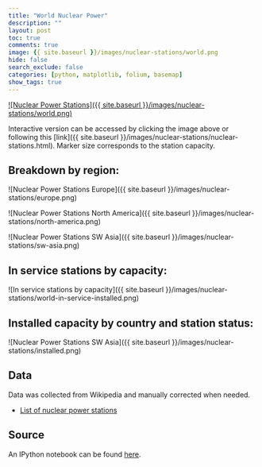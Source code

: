 ```yaml
---
title: "World Nuclear Power"
description: ""
layout: post
toc: true
comments: true
image: {{ site.baseurl }}/images/nuclear-stations/world.png
hide: false
search_exclude: false
categories: [python, matplotlib, folium, basemap]
show_tags: true
---
```



<a href="{{ site.baseurl }}/images/nuclear-stations/nuclear-stations.html" target="_blank">
    ![Nuclear Power Stations]({{ site.baseurl }}/images/nuclear-stations/world.png)
</a>

Interactive version can be accessed by clicking the image above or following this [link]({{ site.baseurl }}/images/nuclear-stations/nuclear-stations.html). Marker size corresponds to the station capacity.


## Breakdown by region:

![Nuclear Power Stations Europe]({{ site.baseurl }}/images/nuclear-stations/europe.png)

![Nuclear Power Stations North America]({{ site.baseurl }}/images/nuclear-stations/north-america.png)

![Nuclear Power Stations SW Asia]({{ site.baseurl }}/images/nuclear-stations/sw-asia.png)


## In service stations by capacity:

![In service stations by capacity]({{ site.baseurl }}/images/nuclear-stations/world-in-service-installed.png)


## Installed capacity by country and station status:

![Nuclear Power Stations SW Asia]({{ site.baseurl }}/images/nuclear-stations/installed.png)


## Data

Data was collected from Wikipedia and manually corrected when needed.

- [List of nuclear power stations](https://en.wikipedia.org/wiki/List_of_nuclear_power_stations)


## Source

An IPython notebook can be found [here](https://github.com/jAniceto/data-viz/blob/master/nuclear-stations/nuclear-power-stations.ipynb).